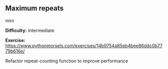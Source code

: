 ## Maximum repeats
mini

**Difficulty:** Intermediate

**Exercise:** https://www.pythonmorsels.com/exercises/14b9754a85eb4bee86ddc0b7779b616e/

Refactor repeat-counting function to improve performance
    